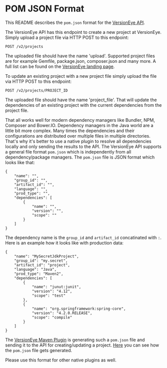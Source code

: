 # POM JSON Format

This README describes the `pom.json` format for the [VersionEye API](https://www.versioneye.com/api/). 

The VersionEye API has this endpoint to create a new project at VersionEye. Simply upload a project file via HTTP POST to this endpoint: 

```
POST /v2/projects
```

The uploaded file should have the name 'upload'. Supported project files are for example Gemfile, package.json, composer.json and many more. A full list can be found on the [VersionEye landing page](https://www.versioneye.com/). 

To update an existing project with a new project file simply upload the file via HTTP POST to this endpoint: 

```
POST /v2/projects/PROJECT_ID
```

The uploaded file should have the name 'project_file'. That will update the dependencies of an existing project with the current dependencies from the project file. 

That all works well for modern dependency managers like Bundler, NPM, Composer and Bower.IO. Dependency managers in the Java world are a little bit more complex. Many times the dependencies and their configurations are distributed over multiple files in multiple directories. That's why it's better to use a native plugin to resolve all dependencies locally and only sending the results to the API. The VersionEye API supports a general file format `pom.json` which is independently from all dependency/package managers. The `pom.json` file is JSON format which looks like that: 

```
{
    "name": "",
    "group_id": "",
    "artifact_id": "",
    "language": "", 
    "prod_type": "",
    "dependencies": [
        {
            "name": "",
            "version": "",
            "scope": ""
        }
    ]
}
```

The dependency name is the `group_id` and `artifact_id` concatinated with `:`. Here is an example how it looks like with production data:

```
{
    "name": "MySecretJdkProject",
    "group_id": "my.secret",
    "artifact_id": "project",
    "language": "Java", 
    "prod_type": "Maven2",
    "dependencies": [
        {
            "name": "junut:junit",
            "version": "4.12",
            "scope": "test"
        }, 
        {
            "name": "org.springframework:spring-core",
            "version": "4.2.0.RELEASE",
            "scope": "compile"
        }
    ]
}
```

The [VersionEye Maven Plugin](https://github.com/versioneye/versioneye_maven_plugin) is generating such a `pom.json` file and sending it to the API for creating/updating a project. [Here](https://github.com/versioneye/versioneye_maven_plugin/blob/master/src/main/java/com/versioneye/utils/JsonUtils.java#L111) you can see how the `pom.json` file gets generated. 

Please use this format for other native plugins as well. 
